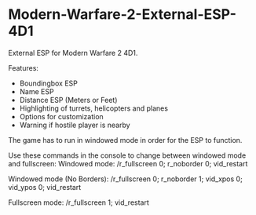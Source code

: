 Modern-Warfare-2-External-ESP-4D1
=================================

External ESP for Modern Warfare 2 4D1.

Features:
- Boundingbox ESP
- Name ESP
- Distance ESP (Meters or Feet)
- Highlighting of turrets, helicopters and planes
- Options for customization
- Warning if hostile player is nearby

The game has to run in windowed mode in order for the ESP to function.

Use these commands in the console to change between windowed mode and fullscreen:
Windowed mode:
/r_fullscreen 0; r_noborder 0; vid_restart

Windowed mode (No Borders):
/r_fullscreen 0; r_noborder 1; vid_xpos 0; vid_ypos 0; vid_restart

Fullscreen mode:
/r_fullscreen 1; vid_restart
